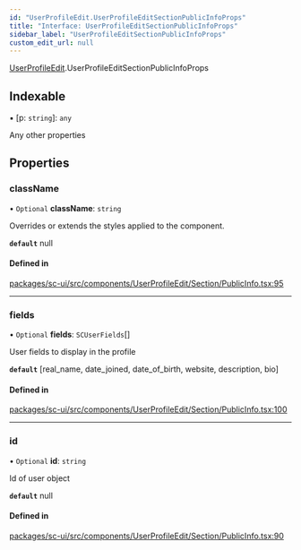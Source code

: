 ```yaml
---
id: "UserProfileEdit.UserProfileEditSectionPublicInfoProps"
title: "Interface: UserProfileEditSectionPublicInfoProps"
sidebar_label: "UserProfileEditSectionPublicInfoProps"
custom_edit_url: null
---
```


[UserProfileEdit](../modules/UserProfileEdit.md).UserProfileEditSectionPublicInfoProps

## Indexable

▪ [p: `string`]: `any`

Any other properties

## Properties

### className

• `Optional` **className**: `string`

Overrides or extends the styles applied to the component.

**`default`** null

#### Defined in

[packages/sc-ui/src/components/UserProfileEdit/Section/PublicInfo.tsx:95](https://github.com/selfcommunity/community-ui/blob/de7e3c8/packages/sc-ui/src/components/UserProfileEdit/Section/PublicInfo.tsx#L95)

___

### fields

• `Optional` **fields**: `SCUserFields`[]

User fields to display in the profile

**`default`** [real_name, date_joined, date_of_birth, website, description, bio]

#### Defined in

[packages/sc-ui/src/components/UserProfileEdit/Section/PublicInfo.tsx:100](https://github.com/selfcommunity/community-ui/blob/de7e3c8/packages/sc-ui/src/components/UserProfileEdit/Section/PublicInfo.tsx#L100)

___

### id

• `Optional` **id**: `string`

Id of user object

**`default`** null

#### Defined in

[packages/sc-ui/src/components/UserProfileEdit/Section/PublicInfo.tsx:90](https://github.com/selfcommunity/community-ui/blob/de7e3c8/packages/sc-ui/src/components/UserProfileEdit/Section/PublicInfo.tsx#L90)
